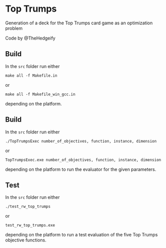 # Top Trumps
Generation of a deck for the Top Trumps card game as an optimization problem

Code by @TheHedgeify

## Build

In the `src` folder run either  
````
make all -f Makefile.in
````
or 
````
make all -f Makefile_win_gcc.in
````
depending on the platform.

## Build

In the `src` folder run either  
````
./TopTrumpsExec number_of_objectives, function, instance, dimension
````
or 
````
TopTrumpsExec.exe number_of_objectives, function, instance, dimension
````
depending on the platform to run the evaluator for the given parameters.

## Test

In the `src` folder run either  
````
./test_rw_top_trumps
````
or 
````
test_rw_top_trumps.exe
````
depending on the platform to run a test evaluation of the five Top Trumps objective functions.
